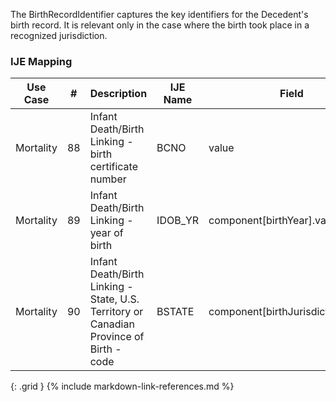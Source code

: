 The BirthRecordIdentifier captures the key identifiers for the Decedent's birth record. It is relevant only in the case where the birth took place in a recognized jurisdiction.
### IJE Mapping

| **Use Case** |  **#**   |  **Description**  | **IJE Name**  |  **Field**  |  **Type**  | **Value Set/Comments**  |
| :---------: | --------------- | ------------ | ------------- | ---------- | ---------- | -------------- |
| Mortality | 88 | Infant Death/Birth Linking - birth certificate number | BCNO | value |string(6) |- |
| Mortality | 89 | Infant Death/Birth Linking - year of birth | IDOB_YR | component[birthYear].value |dateTime |YYYY component |
| Mortality | 90 | Infant Death/Birth Linking - State, U.S. Territory or Canadian Province of Birth - code | BSTATE | component[birthJurisdiction].value |string |[ValueSetJurisdictionVitalRecords] |
{: .grid }
{% include markdown-link-references.md %}
